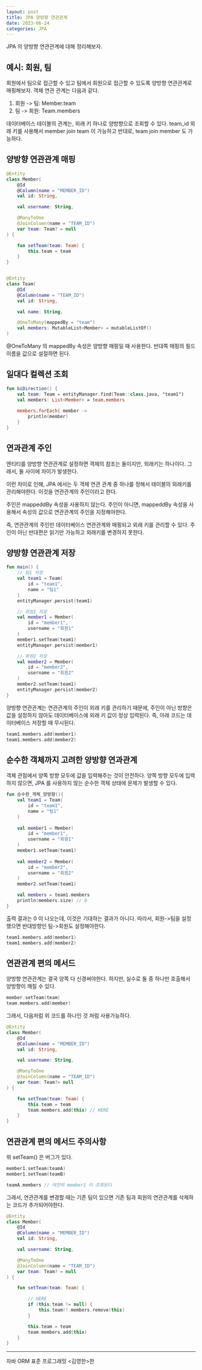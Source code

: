 ```yaml
---
layout: post
title: JPA 양방향 연관관계
date: 2023-06-24
categories: JPA
---
```


JPA 의 양방향 연관관계에 대해 정리해보자.

## 예시: 회원, 팀

회원에서 팀으로 접근할 수 있고 팀에서 회원으로 접근할 수 있도록 양방향 연관관계로 매핑해보자.
객체 연관 관계는 다음과 같다.

1. 회원 -> 팀: Member.team
2. 팀 -> 회원: Team.members

데이터베이스 테이블의 관계는, 외래 키 하나로 양방향으로 조회할 수 있다.
team_id 외래 키를 사용해서 member join team 이 가능하고 반대로, team join member 도 가능하다.

## 양방향 연관관계 매핑

```kotlin
@Entity
class Member(
    @Id
    @Column(name = "MEMBER_ID")
    val id: String,

    val username: String,

    @ManyToOne
    @JoinColumn(name = "TEAM_ID")
    var team: Team? = null
) {

    fun setTeam(team: Team) {
        this.team = team
    }
}


@Entity
class Team(
    @Id
    @Column(name = "TEAM_ID")
    val id: String,

    val name: String,

    @OneToMany(mappedBy = "team")
    val members: MutableList<Member> = mutableListOf()
)
```

@OneToMany 의 mappedBy 속성은 양방향 매핑일 때 사용한다.
반대쪽 매핑의 필드 이름을 값으로 설절하면 된다.

## 일대다 컬렉션 조회

```kotlin
fun biDirection() {
    val team: Team = entityManager.find(Team::class.java, "team1")
    val members: List<Member> = team.members
    
    members.forEach{ member ->
        println(member)
    }
}
```

## 연과관계 주인

엔티티를 양방향 연관관계로 설정하면 객체의 참조는 둘이지만, 외래키는 하나이다.
그래서, 둘 사이에 차이가 발생한다.

이런 차이로 인해, JPA 에서는 두 객체 연관 관계 중 하나를 정해서 테이블의 외래키를 관리해야한다.
이것을 연관관계의 주인이라고 한다.

주인은 mappeddBy 속성을 사용하지 않는다. 
주인이 아니면, mappeddBy 속성을 사용해서 속성의 값으로 연관관계의 주인을 지정해야한다.

즉, 연관관계의 주인만 데이터베이스 연관관계와 매핑되고 외래 키를 관리할 수 있다.
주인이 아닌 반대편은 읽기만 가능하고 외래키를 변경하지 못한다.

## 양방향 연관관계 저장

```kotlin
fun main() {
    // 팀1 저장
    val team1 = Team(
        id = "team1",
        name = "팀1"
    )
    entityManager.persist(team1)

    // 회원1 저장
    val member1 = Member(
        id = "member1",
        username = "회원1"
    )
    member1.setTeam(team1)
    entityManager.persist(member1)

    // 회원2 저장
    val member2 = Member(
        id = "member2",
        username = "회원2"
    )
    member2.setTeam(team1)
    entityManager.persist(member2)
}
```

양방향 연관관계는 연관관계의 주인이 외래 키를 관리하기 때문에, 주인이 아닌 방향은 값을 설정하지 않아도 데이터베이스에 외래 키 값이 정상 입력된다.
즉, 아래 코드는 데이터베이스 저장할 때 무시된다.

```kotlin
team1.members.add(member1)
team1.members.add(member2)
```

## 순수한 객체까지 고려한 양방향 연과관계

객체 관점에서 양쪽 방향 모두에 값을 입력해주는 것이 안전하다.
양쪽 방향 모두에 입력하지 않으면, JPA 를 사용하지 않는 순수한 객체 상태에 문제가 발생할 수 있다.

```kotlin
fun 순수한_객체_양방향(){
    val team1 = Team(
        id = "team1",
        name = "팀1"
    )
    
    val member1 = Member(
        id = "member1",
        username = "회원1"
    )
    member1.setTeam(team1)
    
    val member2 = Member(
        id = "member2",
        username = "회원2"
    )
    member2.setTeam(team1)

    val members = team1.members
    println(members.size) // 0
}
```

출력 결과는 0 이 나오는데, 이것은 기대하는 결과가 아니다.
따라서, 회원->팀을 설정했으면 반대방향인 팀->회원도 설정해야한다.

```kotlin
team1.members.add(member1)
team1.members.add(member2)
```

## 연관관계 편의 메서드

양방향 연관관계는 결국 양쪽 다 신경써야한다. 하지만, 실수로 둘 중 하나만 호출해서 양방향이 깨질 수 있다.

```kotlin
member.setTeam(team)
team.members.add(member)
```

그래서, 다음처럼 위 코드를 하나인 것 처럼 사용가능하다.

```kotlin
@Entity
class Member(
    @Id
    @Column(name = "MEMBER_ID")
    val id: String,

    val username: String,

    @ManyToOne
    @JoinColumn(name = "TEAM_ID")
    var team: Team?= null
) {

    fun setTeam(team: Team) {
        this.team = team
        team.members.add(this) // HERE
    }
}
```

## 연관관계 편의 메서드 주의사항

위 setTeam() 은 버그가 있다.

```kotlin
member1.setTeam(teamA)
member1.setTeam(teamB)

teamA.members // 여전히 member1 이 조회된다
```

그래서, 연관관계를 변경할 때는 기존 팀이 있으면 기존 팀과 회원의 연관관계를 삭제하는 코드가 추가되어야한다.

```kotlin
@Entity
class Member(
    @Id
    @Column(name = "MEMBER_ID")
    val id: String,

    val username: String,

    @ManyToOne
    @JoinColumn(name = "TEAM_ID")
    var team: Team? = null
) {

    fun setTeam(team: Team) {

        // HERE
        if (this.team != null) {
            this.team!!.members.remove(this)
        }

        this.team = team
        team.members.add(this)
    }
}
```

---

자바 ORM 표준 프로그래밍 <김영한>한
